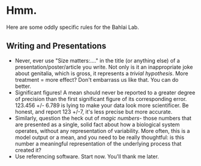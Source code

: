 # Hmm. 
Here are some oddly specific rules for the Bahlai Lab. 
## Writing and Presentations
- Never, ever use "Size matters:...." in  the title (or anything else) of a presentation/poster/article you write. Not only is it an inappropriate joke about genitalia, which is gross, it represents a _trivial hypothesis_. More treatment = more effect? Don't embarrass us like that. You can do better.
- Significant figures! A mean should never be reported to a greater degree of precision than the first significant figure of its corresponding error. 123.456 +/- 6.789 is lying to make your data look more scientificer. Be honest, and report 123 +/-7, it's less precise but more accurate.
- Similarly, question the heck out of _magic numbers_- those numbers that are presented as a single, solid fact about how a biological system operates, without any representation of variability. More often, this is a model output or a mean, and you need to be really thoughtful: is this number a meaningful representation of the underlying process that created it?
- Use referencing software. Start now. You'll thank me later.
